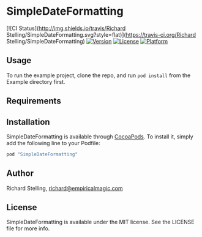 # SimpleDateFormatting

[![CI Status](http://img.shields.io/travis/Richard Stelling/SimpleDateFormatting.svg?style=flat)](https://travis-ci.org/Richard Stelling/SimpleDateFormatting)
[![Version](https://img.shields.io/cocoapods/v/SimpleDateFormatting.svg?style=flat)](http://cocoapods.org/pods/SimpleDateFormatting)
[![License](https://img.shields.io/cocoapods/l/SimpleDateFormatting.svg?style=flat)](http://cocoapods.org/pods/SimpleDateFormatting)
[![Platform](https://img.shields.io/cocoapods/p/SimpleDateFormatting.svg?style=flat)](http://cocoapods.org/pods/SimpleDateFormatting)

## Usage

To run the example project, clone the repo, and run `pod install` from the Example directory first.

## Requirements

## Installation

SimpleDateFormatting is available through [CocoaPods](http://cocoapods.org). To install
it, simply add the following line to your Podfile:

```ruby
pod "SimpleDateFormatting"
```

## Author

Richard Stelling, richard@empiricalmagic.com

## License

SimpleDateFormatting is available under the MIT license. See the LICENSE file for more info.

